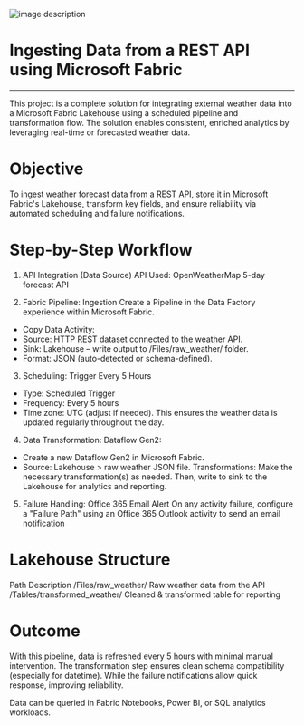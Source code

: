 ![image description](relative/path/in/repository/to/image.svg)
# Ingesting Data from a REST API using Microsoft Fabric
---
This project is a complete solution for integrating external weather data into a Microsoft Fabric Lakehouse using a scheduled pipeline and transformation flow. The solution enables consistent, enriched analytics by leveraging real-time or forecasted weather data.

# Objective
To ingest weather forecast data from a REST API, store it in Microsoft Fabric's Lakehouse, transform key fields, and ensure reliability via automated scheduling and failure notifications.

# Step-by-Step Workflow
1. API Integration (Data Source)
API Used: OpenWeatherMap 5-day forecast API


2. Fabric Pipeline: Ingestion
Create a Pipeline in the Data Factory experience within Microsoft Fabric.
* Copy Data Activity:
* Source: HTTP REST dataset connected to the weather API.
* Sink: Lakehouse – write output to /Files/raw_weather/ folder.
* Format: JSON (auto-detected or schema-defined).

3. Scheduling: Trigger Every 5 Hours
* Type: Scheduled Trigger
* Frequency: Every 5 hours
* Time zone: UTC (adjust if needed). This ensures the weather data is updated regularly throughout the day.

4. Data Transformation: Dataflow Gen2:
* Create a new Dataflow Gen2 in Microsoft Fabric.
* Source: Lakehouse > raw weather JSON file.
Transformations:
Make the necessary transformation(s) as needed. Then, write to sink to the Lakehouse for analytics and reporting.

5. Failure Handling: Office 365 Email Alert
On any activity failure, configure a "Failure Path" using an Office 365 Outlook activity to send an email notification


# Lakehouse Structure
Path	Description
/Files/raw_weather/	Raw weather data from the API
/Tables/transformed_weather/	Cleaned & transformed table for reporting

# Outcome
With this pipeline, data is refreshed every 5 hours with minimal manual intervention. The transformation step ensures clean schema compatibility (especially for datetime).
While the failure notifications allow quick response, improving reliability.

Data can be queried in Fabric Notebooks, Power BI, or SQL analytics workloads.
